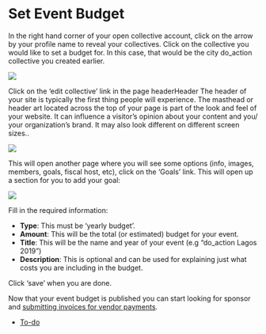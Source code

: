 # Set Event Budget

In the right hand corner of your open collective account, click on the arrow by your profile name to reveal your collectives. Click on the collective you would like to set a budget for. In this case, that would be the city do\_action collective you created earlier.

![](https://make.wordpress.org/community/files/2019/03/Screenshot-2019-03-15-at-00.34.50-1024x426.png)

Click on the ‘edit collective’ link in the page headerHeader The header of your site is typically the first thing people will experience. The masthead or header art located across the top of your page is part of the look and feel of your website. It can influence a visitor’s opinion about your content and you/ your organization’s brand. It may also look different on different screen sizes..

![](https://make.wordpress.org/community/files/2019/03/collective3-1024x347.png)

This will open another page where you will see some options (info, images, members, goals, fiscal host, etc), click on the ‘Goals’ link. This will open up a section for you to add your goal:

![](https://make.wordpress.org/community/files/2019/03/Screenshot-2019-03-26-at-11.58.05-1024x327.png)

Fill in the required information:

*   **Type**: This must be ‘yearly budget’.
*   **Amount**: This will be the total (or estimated) budget for your event.
*   **Title**: This will be the name and year of your event (e.g “do\_action Lagos 2019”)
*   **Description**: This is optional and can be used for explaining just what costs you are including in the budget.

Click ‘save’ when you are done.

Now that your event budget is published you can start looking for sponsor and [submitting invoices for vendor payments](https://make.wordpress.org/community/handbook/meetup-organizer/event-formats/do_action-charity-hackathon/managing-event-finances/submit-invoices/).

*   [To-do](# "To-do")
